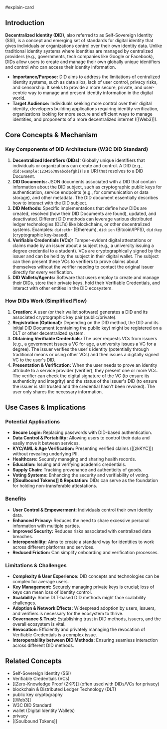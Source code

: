 #explain-card

## Introduction

**Decentralized Identity (DID)**, also referred to as Self-Sovereign Identity (SSI), is a concept and emerging set of standards for digital identity that gives individuals or organizations control over their own identity data. Unlike traditional identity systems where identities are managed by centralized providers (e.g., governments, tech companies like Google or Facebook), DIDs allow users to create and manage their own globally unique identifiers and control who can access their identity information.

- **Importance/Purpose:** DID aims to address the limitations of centralized identity systems, such as data silos, lack of user control, privacy risks, and censorship. It seeks to provide a more secure, private, and user-centric way to manage and present identity information in the digital world.
- **Target Audience:** Individuals seeking more control over their digital identity, developers building applications requiring identity verification, organizations looking for more secure and efficient ways to manage identities, and proponents of a more decentralized internet ([[Web3]]).

## Core Concepts & Mechanism

### Key Components of DID Architecture (W3C DID Standard)

1.  **Decentralized Identifiers (DIDs):** Globally unique identifiers that individuals or organizations can create and control. A DID (e.g., `did:example:123456789abcdefghi`) is a URI that resolves to a DID Document.
2.  **DID Documents:** JSON documents associated with a DID that contain information about the DID subject, such as cryptographic public keys for authentication, service endpoints (e.g., for communication or data storage), and other metadata. The DID document essentially describes how to interact with the DID subject.
3.  **DID Methods:** Specific implementations that define how DIDs are created, resolved (how their DID Documents are found), updated, and deactivated. Different DID methods can leverage various distributed ledger technologies (DLTs) like blockchains, or other decentralized systems. Examples: `did:ethr` (Ethereum), `did:ion` (Bitcoin/IPFS), `did:key` (cryptographic key-based).
4.  **Verifiable Credentials (VCs):** Tamper-evident digital attestations or claims made by an issuer about a subject (e.g., a university issuing a degree credential to a student). VCs are cryptographically signed by the issuer and can be held by the subject in their digital wallet. The subject can then present these VCs to verifiers to prove claims about themselves without the verifier needing to contact the original issuer directly for every verification.
5.  **DID Wallets/Agents:** Software that users employ to create and manage their DIDs, store their private keys, hold their Verifiable Credentials, and interact with other entities in the DID ecosystem.

### How DIDs Work (Simplified Flow)

1.  **Creation:** A user (or their wallet software) generates a DID and its associated cryptographic key pair (public/private).
2.  **Registration (Optional):** Depending on the DID method, the DID and its initial DID Document (containing the public key) might be registered on a DLT or other decentralized system.
3.  **Obtaining Verifiable Credentials:** The user requests VCs from issuers (e.g., a government issues a VC for age, a university issues a VC for a degree). The issuer verifies the user's identity (potentially through traditional means or using other VCs) and then issues a digitally signed VC to the user's DID.
4.  **Presentation & Verification:** When the user needs to prove an identity attribute to a service provider (verifier), they present one or more VCs. The verifier can check the digital signature of the VC (to ensure its authenticity and integrity) and the status of the issuer's DID (to ensure the issuer is still trusted and the credential hasn't been revoked). The user only shares the necessary information.

## Use Cases & Implications

### Potential Applications

- **Secure Login:** Replacing passwords with DID-based authentication.
- **Data Control & Portability:** Allowing users to control their data and easily move it between services.
- **KYC/AML & Age Verification:** Presenting verified claims ([[zkKYC]]) without revealing underlying PII.
- **Healthcare:** Securely managing and sharing health records.
- **Education:** Issuing and verifying academic credentials.
- **Supply Chain:** Tracking provenance and authenticity of goods.
- **Voting Systems:** Enhancing the security and verifiability of voting.
- **[[Soulbound Tokens]] & Reputation:** DIDs can serve as the foundation for holding non-transferable attestations.

### Benefits

- **User Control & Empowerment:** Individuals control their own identity data.
- **Enhanced Privacy:** Reduces the need to share excessive personal information with multiple parties.
- **Improved Security:** Reduces risks associated with centralized data breaches.
- **Interoperability:** Aims to create a standard way for identities to work across different platforms and services.
- **Reduced Friction:** Can simplify onboarding and verification processes.

### Limitations & Challenges

- **Complexity & User Experience:** DID concepts and technologies can be complex for average users.
- **Key Management:** Securely managing private keys is crucial; loss of keys can mean loss of identity control.
- **Scalability:** Some DLT-based DID methods might face scalability challenges.
- **Adoption & Network Effects:** Widespread adoption by users, issuers, and verifiers is necessary for the ecosystem to thrive.
- **Governance & Trust:** Establishing trust in DID methods, issuers, and the overall ecosystem is vital.
- **Revocation:** Efficiently and privately managing the revocation of Verifiable Credentials is a complex issue.
- **Interoperability between DID Methods:** Ensuring seamless interaction across different DID methods.

## Related Concepts

- Self-Sovereign Identity (SSI)
- Verifiable Credentials (VCs)
- [[Zero-Knowledge Proof (ZKP)]] (often used with DIDs/VCs for privacy)
- blockchain & Distributed Ledger Technology (DLT)
- public key cryptography
- [[Web3]]
- W3C DID Standard
- wallet (Digital Identity Wallets)
- privacy
- [[Soulbound Tokens]]
